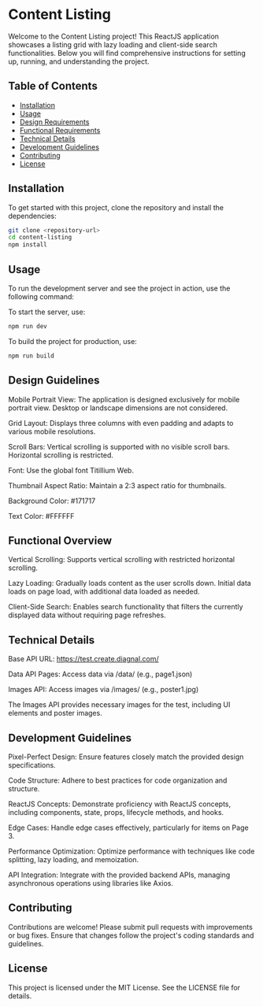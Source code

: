 # Content Listing

Welcome to the Content Listing project! This ReactJS application showcases a listing grid with lazy loading and client-side search functionalities. Below you will find comprehensive instructions for setting up, running, and understanding the project.

## Table of Contents

- [Installation](#installation)
- [Usage](#usage)
- [Design Requirements](#design-requirements)
- [Functional Requirements](#functional-requirements)
- [Technical Details](#technical-details)
- [Development Guidelines](#development-guidelines)
- [Contributing](#contributing)
- [License](#license)

## Installation

To get started with this project, clone the repository and install the dependencies:

```bash
git clone <repository-url>
cd content-listing
npm install
```

## Usage

To run the development server and see the project in action, use the following command:

To start the server, use:

```bash
npm run dev
```

To build the project for production, use:

```bash
npm run build
```

## Design Guidelines

Mobile Portrait View: The application is designed exclusively for mobile portrait view. Desktop or landscape dimensions are not considered.

Grid Layout: Displays three columns with even padding and adapts to various mobile resolutions.

Scroll Bars: Vertical scrolling is supported with no visible scroll bars. Horizontal scrolling is restricted.

Font: Use the global font Titillium Web.

Thumbnail Aspect Ratio: Maintain a 2:3 aspect ratio for thumbnails.

Background Color: #171717

Text Color: #FFFFFF

## Functional Overview

Vertical Scrolling: Supports vertical scrolling with restricted horizontal scrolling.

Lazy Loading: Gradually loads content as the user scrolls down. Initial data loads on page load, with additional data loaded as needed.

Client-Side Search: Enables search functionality that filters the currently displayed data without requiring page refreshes.

## Technical Details

Base API URL: https://test.create.diagnal.com/

Data API Pages: Access data via /data/ (e.g., page1.json)

Images API: Access images via /images/ (e.g., poster1.jpg)

The Images API provides necessary images for the test, including UI elements and poster images.

## Development Guidelines

Pixel-Perfect Design: Ensure features closely match the provided design specifications.

Code Structure: Adhere to best practices for code organization and structure.

ReactJS Concepts: Demonstrate proficiency with ReactJS concepts, including components, state, props, lifecycle methods, and hooks.

Edge Cases: Handle edge cases effectively, particularly for items on Page 3.

Performance Optimization: Optimize performance with techniques like code splitting, lazy loading, and memoization.

API Integration: Integrate with the provided backend APIs, managing asynchronous operations using libraries like Axios.

## Contributing

Contributions are welcome! Please submit pull requests with improvements or bug fixes. Ensure that changes follow the project's coding standards and guidelines.

## License

This project is licensed under the MIT License. See the LICENSE file for details.
